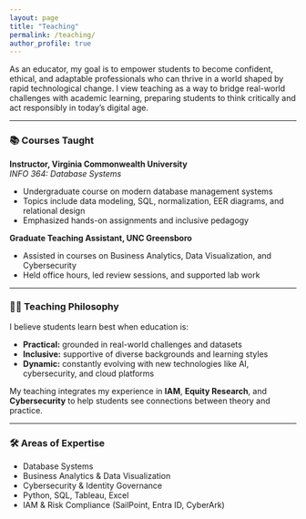 ```yaml
---
layout: page
title: "Teaching"
permalink: /teaching/
author_profile: true
---
```


As an educator, my goal is to empower students to become confident, ethical, and adaptable professionals who can thrive in a world shaped by rapid technological change. I view teaching as a way to bridge real-world challenges with academic learning, preparing students to think critically and act responsibly in today’s digital age.

---

### 📚 Courses Taught

**Instructor, Virginia Commonwealth University**  
*INFO 364: Database Systems*  
- Undergraduate course on modern database management systems  
- Topics include data modeling, SQL, normalization, EER diagrams, and relational design  
- Emphasized hands-on assignments and inclusive pedagogy

**Graduate Teaching Assistant, UNC Greensboro**  
- Assisted in courses on Business Analytics, Data Visualization, and Cybersecurity  
- Held office hours, led review sessions, and supported lab work

---

### 👩‍🏫 Teaching Philosophy

I believe students learn best when education is:
- **Practical:** grounded in real-world challenges and datasets  
- **Inclusive:** supportive of diverse backgrounds and learning styles  
- **Dynamic:** constantly evolving with new technologies like AI, cybersecurity, and cloud platforms

My teaching integrates my experience in **IAM**, **Equity Research**, and **Cybersecurity** to help students see connections between theory and practice.

---

### 🛠️ Areas of Expertise

- Database Systems  
- Business Analytics & Data Visualization  
- Cybersecurity & Identity Governance  
- Python, SQL, Tableau, Excel  
- IAM & Risk Compliance (SailPoint, Entra ID, CyberArk)
